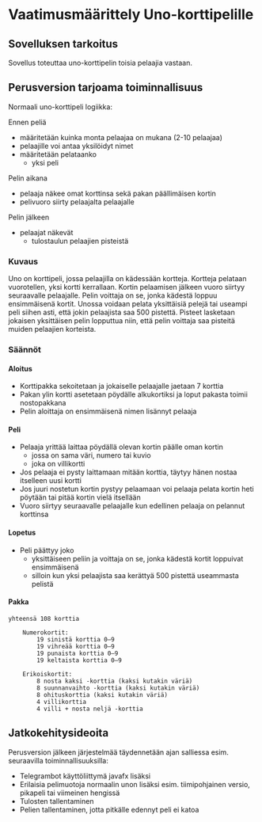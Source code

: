 # Vaatimusmäärittely Uno-korttipelille

## Sovelluksen tarkoitus
Sovellus toteuttaa uno-korttipelin toisia pelaajia vastaan.

## Perusversion tarjoama toiminnallisuus
Normaali uno-korttipeli logiikka:

Ennen peliä
* määritetään kuinka monta pelaajaa on mukana (2-10 pelaajaa)
* pelaajille voi antaa yksilöidyt nimet
* määritetään pelataanko
  *  yksi peli 

Pelin aikana
* pelaaja näkee omat korttinsa sekä pakan päällimäisen kortin
* pelivuoro siirty pelaajalta pelaajalle

Pelin jälkeen
* pelaajat näkevät 
  *  tulostaulun pelaajien pisteistä

### Kuvaus

Uno on korttipeli, jossa pelaajilla on kädessään kortteja. Kortteja pelataan vuorotellen, yksi kortti kerrallaan. Kortin pelaamisen jälkeen vuoro siirtyy seuraavalle pelaajalle. Pelin voittaja on se, jonka kädestä loppuu ensimmäisenä kortit. Unossa voidaan pelata yksittäisiä pelejä tai useampi peli siihen asti, että jokin pelaajista saa 500 pistettä. Pisteet lasketaan jokaisen yksittäisen pelin lopputtua niin, että pelin voittaja saa pisteitä muiden pelaajien korteista.

### Säännöt

#### Aloitus

* Korttipakka sekoitetaan ja jokaiselle pelaajalle jaetaan 7 korttia
* Pakan ylin kortti asetetaan pöydälle alkukortiksi ja loput pakasta toimii nostopakkana
* Pelin aloittaja on ensimmäisenä nimen lisännyt pelaaja

#### Peli

* Pelaaja yrittää laittaa pöydällä olevan kortin päälle oman kortin
  * jossa on sama väri, numero tai kuvio
  * joka on villikortti
* Jos pelaaja ei pysty laittamaan mitään korttia, täytyy hänen nostaa itselleen uusi kortti
* Jos juuri nostetun kortin pystyy pelaamaan voi pelaaja pelata kortin heti pöytään tai pitää kortin vielä itsellään
* Vuoro siirtyy seuraavalle pelaajalle kun edellinen pelaaja on pelannut korttinsa

#### Lopetus
* Peli päättyy joko 
  * yksittäiseen peliin ja voittaja on se, jonka kädestä kortit loppuivat ensimmäisenä
  * silloin kun yksi pelaajista saa kerättyä 500 pistettä useammasta pelistä

#### Pakka
```
yhteensä 108 korttia

    Numerokortit:
        19 sinistä korttia 0–9
        19 vihreää korttia 0–9
        19 punaista korttia 0–9
        19 keltaista korttia 0–9

    Erikoiskortit:
        8 nosta kaksi -korttia (kaksi kutakin väriä)
        8 suunnanvaihto -korttia (kaksi kutakin väriä)
        8 ohituskorttia (kaksi kutakin väriä)
        4 villikorttia
        4 villi + nosta neljä -korttia
```

## Jatkokehitysideoita
Perusversion jälkeen järjestelmää täydennetään ajan salliessa esim. seuraavilla toiminnallisuuksilla:
* Telegrambot käyttöliittymä javafx lisäksi
* Erilaisia pelimuotoja normaalin unon lisäksi esim. tiimipohjainen versio, pikapeli tai viimeinen hengissä
* Tulosten tallentaminen
* Pelien tallentaminen, jotta pitkälle edennyt peli ei katoa
